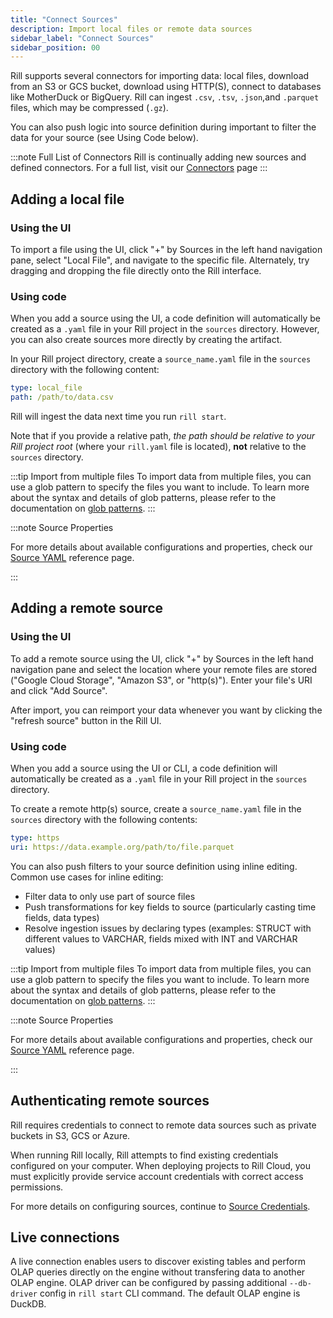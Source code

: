 ```yaml
---
title: "Connect Sources"
description: Import local files or remote data sources
sidebar_label: "Connect Sources"
sidebar_position: 00
---
```


<!-- WARNING: There are links to this page in source code. If you move it, find and replace the links and consider adding a redirect in docusaurus.config.js. -->


Rill supports several connectors for importing data: local files, download from an S3 or GCS bucket, download using HTTP(S), connect to databases like MotherDuck or BigQuery. Rill can ingest `.csv`, `.tsv`, `.json`,and `.parquet` files, which may be compressed (`.gz`). 

You can also push logic into source definition during important to filter the data for your source (see Using Code below).


:::note Full List of Connectors
Rill is continually adding new sources and defined connectors. For a full list, visit our [Connectors](/reference/connectors) page
:::
## Adding a local file

### Using the UI

To import a file using the UI, click "+" by Sources in the left hand navigation pane, select "Local File", and navigate to the specific file. Alternately, try dragging and dropping the file directly onto the Rill interface.

### Using code
When you add a source using the UI, a code definition will automatically be created as a `.yaml` file in your Rill project in the `sources` directory. However, you can also create sources more directly by creating the artifact.

In your Rill project directory, create a `source_name.yaml` file in the `sources` directory with the following content:

```yaml
type: local_file
path: /path/to/data.csv
```

Rill will ingest the data next time you run `rill start`.

Note that if you provide a relative path, _the path should be relative to your Rill project root_ (where your `rill.yaml` file is located), **not** relative to the `sources` directory.

:::tip Import from multiple files
To import data from multiple files, you can use a glob pattern to specify the files you want to include. To learn more about the syntax and details of glob patterns, please refer to the documentation on [glob patterns](/reference/glob-patterns).
:::

:::note Source Properties

For more details about available configurations and properties, check our [Source YAML](../reference/project-files/sources) reference page.

:::

## Adding a remote source

### Using the UI
To add a remote source using the UI, click "+" by Sources in the left hand navigation pane and select the location where your remote files are stored ("Google Cloud Storage", "Amazon S3", or "http(s)"). Enter your file's URI and click "Add Source".

After import, you can reimport your data whenever you want by clicking the "refresh source" button in the Rill UI.

### Using code
When you add a source using the UI or CLI, a code definition will automatically be created as a `.yaml` file in your Rill project in the `sources` directory.

To create a remote http(s) source, create a `source_name.yaml` file in the `sources` directory with the following contents:

```yaml
type: https
uri: https://data.example.org/path/to/file.parquet
```
You can also push filters to your source definition using inline editing. Common use cases for inline editing:

- Filter data to only use part of source files
- Push transformations for key fields to source (particularly casting time fields, data types)
- Resolve ingestion issues by declaring types (examples: STRUCT with different values to VARCHAR, fields mixed with INT and VARCHAR values)

:::tip Import from multiple files
To import data from multiple files, you can use a glob pattern to specify the files you want to include. To learn more about the syntax and details of glob patterns, please refer to the documentation on [glob patterns](/reference/glob-patterns).
:::

:::note Source Properties

For more details about available configurations and properties, check our [Source YAML](../reference/project-files/sources) reference page.

:::

## Authenticating remote sources

Rill requires credentials to connect to remote data sources such as private buckets in S3, GCS or Azure.

When running Rill locally, Rill attempts to find existing credentials configured on your computer. When deploying projects to Rill Cloud, you must explicitly provide service account credentials with correct access permissions.

For more details on configuring sources, continue to [Source Credentials](../deploy/credentials).

## Live connections 
A live connection enables users to discover existing tables and perform OLAP queries directly on the engine without transfering data to another OLAP engine.
OLAP driver can be configured by passing additional `--db-driver` config in `rill start` CLI command. 
The default OLAP engine is DuckDB. 
